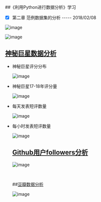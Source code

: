 ##《利用Python进行数据分析》学习

* [x] 第二章 范例数据集的分析             ----- 2018/02/08


![image](https://raw.githubusercontent.com/KongWiKi/PythonAnalysis/master/images/Screenshot%20from%202018-02-08%2016-30-14.png)

![image](https://raw.githubusercontent.com/KongWiKi/PythonAnalysis/master/images/Screenshot%20from%202018-02-08%2016-30-41.png)

## [神秘巨星数据分析](http://www.kongwiki.online/%E6%8A%80%E6%9C%AF/2018/02/12/%E7%A5%9E%E7%A7%98%E5%B7%A8%E6%98%9F%E6%83%85%E6%84%9F%E5%88%86%E6%9E%90.html)

* 神秘巨星评分分布

  ![image](http://p39e7cgx2.bkt.clouddn.com/%E7%A5%9E%E7%A7%98%E5%B7%A8%E6%98%9Fstar.png)

* 神秘巨星17-18年评分量

  ![image](http://p39e7cgx2.bkt.clouddn.com/%E7%A5%9E%E7%A7%98%E5%B7%A8%E6%98%9F-%E6%AF%8F%E5%B9%B4%E7%9F%AD%E8%AF%84.png)

* 每天发表短评数量

  ![image](http://p39e7cgx2.bkt.clouddn.com/%E7%A5%9E%E7%A7%98%E5%B7%A8%E6%98%9F-%E6%AF%8F%E5%A4%A9%E5%8F%91%E8%A1%A8%E7%9F%AD%E8%AF%84%E6%95%B0%E9%87%8F.png)

* 每小时发表短评数量

  ![image](http://p39e7cgx2.bkt.clouddn.com/%E7%A5%9E%E7%A5%95%E5%B7%A8%E6%98%9F-%E6%AF%8F%E5%B0%8F%E6%97%B6%E7%9F%AD%E8%AF%84%E6%95%B0%E9%87%8F.png)

  ## [Github用户followers分析](http://www.kongwiki.online/%E6%8A%80%E6%9C%AF/2018/02/19/%E5%AF%B9github%E7%94%A8%E6%88%B7%E8%BF%9B%E8%A1%8C%E5%88%86%E6%9E%90.html)

  ![image](http://p39e7cgx2.bkt.clouddn.com/github-places.jpg)

  ​

  ##[豆瓣数据分析](http://www.kongwiki.online/%E6%8A%80%E6%9C%AF/2018/03/07/%E8%B1%86%E7%93%A3%E8%AF%BB%E4%B9%A6%E6%95%B0%E6%8D%AEEDA.html#分析源码)

  ![image](http://p39e7cgx2.bkt.clouddn.com/%E8%B1%86%E7%93%A3%E5%9B%BE%E4%B9%A6-%E4%BD%9C%E8%80%85%E4%B9%A6%E7%B1%8D%E6%95%B0%E9%87%8F.png)

  ​


